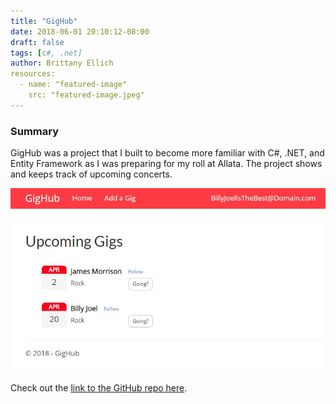 ```yaml
---
title: "GigHub"
date: 2018-06-01 20:10:12-08:00
draft: false
tags: [c#, .net]
author: Brittany Ellich
resources:
  - name: "featured-image"
    src: "featured-image.jpeg"
---
```


### Summary

GigHub was a project that I built to become more familiar with C#, .NET, and Entity Framework as I was preparing for my roll at Allata. The project shows and keeps track of upcoming concerts.

![GigHub](featured-image.jpeg)

Check out the [link to the GitHub repo here](https://github.com/brittanyellich/GigHub).
